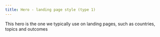 ```yaml
---
title: Hero - landing page style (type 1)
---
```

This hero is the one we typically use on landing pages, such as countries, topics and outcomes